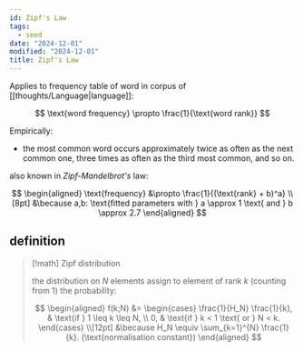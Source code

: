 ```yaml
---
id: Zipf's Law
tags:
  - seed
date: "2024-12-01"
modified: "2024-12-01"
title: Zipf's Law
---
```


Applies to frequency table of word in corpus of [[thoughts/Language|language]]:

$$
\text{word frequency} \propto \frac{1}{\text{word rank}}
$$

Empirically:

- the most common word occurs approximately twice as often as the next common one, three times as often as the third most common, and so on.

also known in _Zipf-Mandelbrot's_ law:

$$
\begin{aligned}
\text{frequency} &\propto \frac{1}{(\text{rank} + b)^a} \\[8pt]
&\because a,b: \text{fitted parameters with } a \approx 1 \text{ and } b \approx 2.7
\end{aligned}
$$

## definition

> [!math] Zipf distribution
>
> the distribution on $N$ elements assign to element of rank $k$ (counting from 1) the probability:
>
> $$
> \begin{aligned}
> f(k;N) &= \begin{cases}
> \frac{1}{H_N} \frac{1}{k}, & \text{if } 1 \leq k \leq N, \\
> 0, & \text{if } k < 1 \text{ or } N < k.
> \end{cases} \\[12pt]
> &\because H_N \equiv \sum_{k=1}^{N} \frac{1}{k}. (\text{normalisation constant})
> \end{aligned}
> $$
